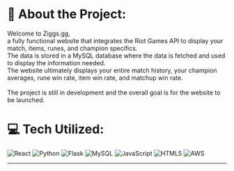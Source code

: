 # 💫 About the Project:
Welcome to Ziggs.gg, <br>a fully functional website that integrates the Riot Games API to display your match, items, runes, and champion specifics.<br>The data is stored in a MySQL database where the data is fetched and used to display the information needed.<br>The website ultimately displays your entire match history, your champion averages, rune win rate, item win rate, and matchup win rate.<br><br>The project is still in development and the overall goal is for the website to be launched.


# 💻 Tech Utilized:
![React](https://img.shields.io/badge/react-%2320232a.svg?style=for-the-badge&logo=react&logoColor=%2361DAFB) ![Python](https://img.shields.io/badge/python-3670A0?style=for-the-badge&logo=python&logoColor=ffdd54) ![Flask](https://img.shields.io/badge/flask-%23000.svg?style=for-the-badge&logo=flask&logoColor=white) ![MySQL](https://img.shields.io/badge/mysql-4479A1.svg?style=for-the-badge&logo=mysql&logoColor=white) ![JavaScript](https://img.shields.io/badge/javascript-%23323330.svg?style=for-the-badge&logo=javascript&logoColor=%23F7DF1E) ![HTML5](https://img.shields.io/badge/html5-%23E34F26.svg?style=for-the-badge&logo=html5&logoColor=white) ![AWS](https://img.shields.io/badge/AWS-%23FF9900.svg?style=for-the-badge&logo=amazon-aws&logoColor=white)

---

<!-- Proudly created with GPRM ( https://gprm.itsvg.in ) -->

